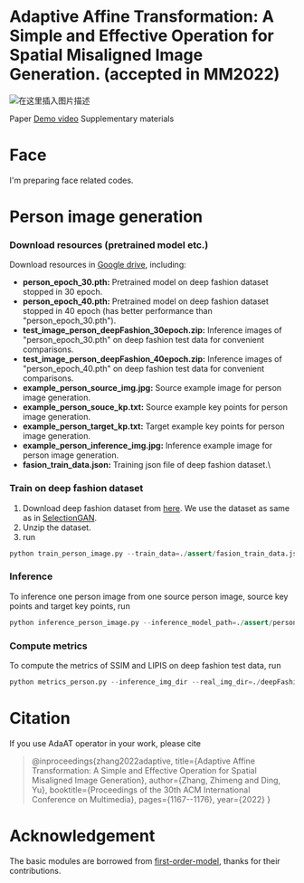 # Adaptive Affine Transformation: A Simple and Effective Operation for Spatial Misaligned Image Generation. (accepted in MM2022)
![在这里插入图片描述](https://img-blog.csdnimg.cn/f2a394c4a2dd4e738caffa9c2c2b5f91.png#pic_center)

Paper    [Demo video](https://www.youtube.com/watch?v=OJtGbsMWZ3I)    Supplementary materials

# Face
I'm preparing face related codes.
# Person image generation
### Download resources (pretrained model etc.) 
Download resources in [Google drive](https://drive.google.com/drive/folders/1g97_HTqCex7QKEofYklNtCfvPAKxu3bP?usp=sharing), including: 

+ **person_epoch_30.pth:** Pretrained model on deep fashion dataset stopped in 30 epoch.
+ **person_epoch_40.pth:** Pretrained model on deep fashion dataset stopped in 40 epoch (has better performance than "person_epoch_30.pth").
+ **test_image_person_deepFashion_30epoch.zip:** Inference images of "person_epoch_30.pth" on deep fashion test data for convenient comparisons.
+ **test_image_person_deepFashion_40epoch.zip:** Inference images of "person_epoch_40.pth" on deep fashion test data for convenient comparisons.
+ **example_person_source_img.jpg:** Source example image for person image generation.
+ **example_person_souce_kp.txt:** Source example key points for person image generation.
+ **example_person_target_kp.txt:** Target example key points for person image generation.
+ **example_person_inference_img.jpg:** Inference example image for person image generation.
+ **fasion_train_data.json:**   Training json file of deep fashion dataset.\

### Train on deep fashion dataset
1. Download deep fashion dataset from [here](http://disi.unitn.it/~hao.tang/uploads/datasets/SelectionGAN/fashion_data.tar.gz). We use the dataset as same as in [SelectionGAN](https://github.com/Ha0Tang/SelectionGAN).
2. Unzip the dataset.
3. run 
```python 
python train_person_image.py --train_data=./assert/fasion_train_data.json --train_img_dir=./deepFashion/fashion_data/train
```
### Inference
To inference one person image from one source person image, source key points and target key points, run
```python 
python inference_person_image.py --inference_model_path=./assert/person_epoch_30.pth --source_img_path=./assert/example_person_source_img.jpg --source_kp_path=./assert/example_person_souce_kp.txt --target_kp_path=./assert/example_person_target_kp.txt --res_person_path=./assert/example_person_inference_img.jpg
```

### Compute metrics
To compute the metrics of SSIM and LIPIS on deep fashion test data, run
```python 
python metrics_person.py --inference_img_dir --real_img_dir=./deepFashion/fashion_data/test --task_type=person
```
# Citation
If you use AdaAT operator in your work, please cite

>@inproceedings{zhang2022adaptive,
  title={Adaptive Affine Transformation: A Simple and Effective Operation for Spatial Misaligned Image Generation},
  author={Zhang, Zhimeng and Ding, Yu},
  booktitle={Proceedings of the 30th ACM International Conference on Multimedia},
  pages={1167--1176},
  year={2022}
}
# Acknowledgement
The basic modules are borrowed from [first-order-model](https://github.com/AliaksandrSiarohin/first-order-model), thanks for their contributions.